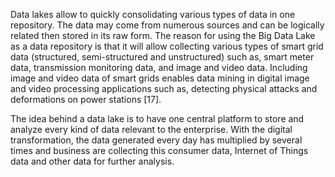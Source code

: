 Data lakes allow to quickly consolidating various types of data in one repository. The data may come from numerous sources and can be logically related then stored in its raw form. The reason for using the Big Data Lake as a data repository is that it will allow collecting various types of smart grid data (structured, semi-structured and unstructured) such as, smart meter data, transmission monitoring data, and image and video data. Including image and video data of smart grids enables data mining in digital image and video processing applications such as, detecting physical attacks and deformations on power stations [17].

The idea behind a data lake is to have one central platform to store and analyze every kind of data relevant to the enterprise. With the digital transformation, the data generated every day has multiplied by several times and business are collecting this consumer data, Internet of Things data and other data for further analysis.
<!--stackedit_data:
eyJoaXN0b3J5IjpbMTY2MDAxOTY1MywxODE5ODYyNjAyLC03Mj
AyNTY2OTEsMTgwNjc5NDY4Ml19
-->